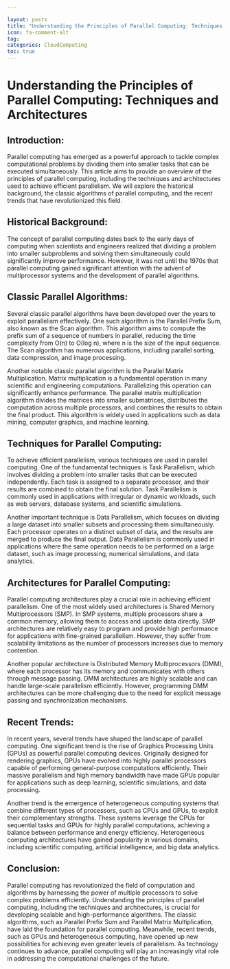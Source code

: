 ```yaml
---

layout: posts
title: "Understanding the Principles of Parallel Computing: Techniques and Architectures"
icon: fa-comment-alt
tag:      
categories: CloudComputing
toc: true
---
```




# Understanding the Principles of Parallel Computing: Techniques and Architectures

## Introduction:
Parallel computing has emerged as a powerful approach to tackle complex computational problems by dividing them into smaller tasks that can be executed simultaneously. This article aims to provide an overview of the principles of parallel computing, including the techniques and architectures used to achieve efficient parallelism. We will explore the historical background, the classic algorithms of parallel computing, and the recent trends that have revolutionized this field.

## Historical Background:
The concept of parallel computing dates back to the early days of computing when scientists and engineers realized that dividing a problem into smaller subproblems and solving them simultaneously could significantly improve performance. However, it was not until the 1970s that parallel computing gained significant attention with the advent of multiprocessor systems and the development of parallel algorithms.

## Classic Parallel Algorithms:
Several classic parallel algorithms have been developed over the years to exploit parallelism effectively. One such algorithm is the Parallel Prefix Sum, also known as the Scan algorithm. This algorithm aims to compute the prefix sum of a sequence of numbers in parallel, reducing the time complexity from O(n) to O(log n), where n is the size of the input sequence. The Scan algorithm has numerous applications, including parallel sorting, data compression, and image processing.

Another notable classic parallel algorithm is the Parallel Matrix Multiplication. Matrix multiplication is a fundamental operation in many scientific and engineering computations. Parallelizing this operation can significantly enhance performance. The parallel matrix multiplication algorithm divides the matrices into smaller submatrices, distributes the computation across multiple processors, and combines the results to obtain the final product. This algorithm is widely used in applications such as data mining, computer graphics, and machine learning.

## Techniques for Parallel Computing:
To achieve efficient parallelism, various techniques are used in parallel computing. One of the fundamental techniques is Task Parallelism, which involves dividing a problem into smaller tasks that can be executed independently. Each task is assigned to a separate processor, and their results are combined to obtain the final solution. Task Parallelism is commonly used in applications with irregular or dynamic workloads, such as web servers, database systems, and scientific simulations.

Another important technique is Data Parallelism, which focuses on dividing a large dataset into smaller subsets and processing them simultaneously. Each processor operates on a distinct subset of data, and the results are merged to produce the final output. Data Parallelism is commonly used in applications where the same operation needs to be performed on a large dataset, such as image processing, numerical simulations, and data analytics.

## Architectures for Parallel Computing:
Parallel computing architectures play a crucial role in achieving efficient parallelism. One of the most widely used architectures is Shared Memory Multiprocessors (SMP). In SMP systems, multiple processors share a common memory, allowing them to access and update data directly. SMP architectures are relatively easy to program and provide high performance for applications with fine-grained parallelism. However, they suffer from scalability limitations as the number of processors increases due to memory contention.

Another popular architecture is Distributed Memory Multiprocessors (DMM), where each processor has its memory and communicates with others through message passing. DMM architectures are highly scalable and can handle large-scale parallelism efficiently. However, programming DMM architectures can be more challenging due to the need for explicit message passing and synchronization mechanisms.

## Recent Trends:
In recent years, several trends have shaped the landscape of parallel computing. One significant trend is the rise of Graphics Processing Units (GPUs) as powerful parallel computing devices. Originally designed for rendering graphics, GPUs have evolved into highly parallel processors capable of performing general-purpose computations efficiently. Their massive parallelism and high memory bandwidth have made GPUs popular for applications such as deep learning, scientific simulations, and data processing.

Another trend is the emergence of heterogeneous computing systems that combine different types of processors, such as CPUs and GPUs, to exploit their complementary strengths. These systems leverage the CPUs for sequential tasks and GPUs for highly parallel computations, achieving a balance between performance and energy efficiency. Heterogeneous computing architectures have gained popularity in various domains, including scientific computing, artificial intelligence, and big data analytics.

## Conclusion:
Parallel computing has revolutionized the field of computation and algorithms by harnessing the power of multiple processors to solve complex problems efficiently. Understanding the principles of parallel computing, including the techniques and architectures, is crucial for developing scalable and high-performance algorithms. The classic algorithms, such as Parallel Prefix Sum and Parallel Matrix Multiplication, have laid the foundation for parallel computing. Meanwhile, recent trends, such as GPUs and heterogeneous computing, have opened up new possibilities for achieving even greater levels of parallelism. As technology continues to advance, parallel computing will play an increasingly vital role in addressing the computational challenges of the future.